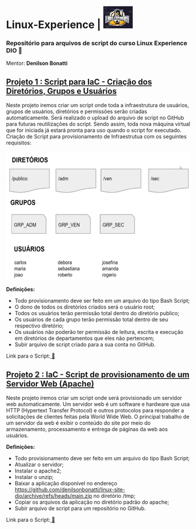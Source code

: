 #     Linux-Experience   |  <img style=" align: botton" src="imagens/tux.png" width="80" height="60"> 


### Repositório para arquivos de script  do curso **Linux Experience DIO** :penguin:
Mentor: **Denilson Bonatti**


## <a href="scripts/script-iac.sh"> Projeto 1 : Script para IaC - Criação dos Diretórios, Grupos e Usuários </a>

Neste projeto iremos criar um script onde toda a infraestrutura de usuários, grupos de usuários, diretórios e permissões serão criadas automaticamente. Será realizado o upload do arquivo de script no GitHub para futuras reutilizações do script. Sendo assim, toda nova máquina virtual que for iniciada já estará pronta para uso quando o script for executado.
Criação de Script para provisionamento de Infraestrutua com os seguintes requisitos:

<img src="imagens/mapa-script.png" width="550" height="350">

**Definições:**
- Todo provisionamento deve ser feito em um arquivo do tipo Bash Script;
- O dono de todos os diretórios criados será o usuário root;
- Todos os usuários terão permissão total dentro do diretório publico;
- Os usuários de cada grupo terão permissão total dentro de seu respectivo diretório;
- Os usuários não poderão ter permissão de leitura, escrita e execução em diretórios de departamentos que eles não pertencem;
- Subir arquivo de script criado para a sua conta no GitHub.

Link para o Script:<a href="scripts/script-iac.sh"> :link:</a> 


## <a href="scripts/script-iac-servidor-web.sh"> Projeto 2 : IaC - Script de provisionamento de um Servidor Web (Apache) </a>

Neste projeto iremos criar um script onde será provisionado um servidor web automaticamente. Um servidor web é um software e hardware que usa HTTP (Hypertext Transfer Protocol) e outros protocolos para responder a solicitações de clientes feitas pela World Wide Web. O principal trabalho de um servidor da web é exibir o conteúdo do site por meio do armazenamento, processamento e entrega de páginas da web aos usuários.

**Definições:**
- Todo provisionamento deve ser feito em um arquivo do tipo Bash Script;
- Atualizar o servidor;
- Instalar o apache2;
- Instalar o unzip;
- Baixar a aplicação disponível no endereço https://github.com/denilsonbonatti/linux-site-dio/archive/refs/heads/main.zip no diretório /tmp;
- Copiar os arquivos da aplicação no diretório padrão do apache;
- Subir arquivo de script para um repositório no GitHub.

Link para o Script:<a href="scripts/script-iac-servidor-web.sh"> :link:</a> 
